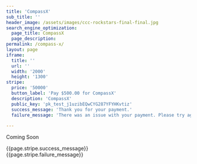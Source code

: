 ```yaml
---
title: 'CompassX'
sub_title: ''
header_image: /assets/images/ccc-rockstars-final-final.jpg
search_engine_optimization:
  page_title: CompassX
  page_description: 
permalink: /compass-x/
layout: page
iframe:
  title: ''
  url: ''
  width: '2000'
  height: '1300'
stripe:
  price: '50000'
  button_label: 'Pay $500.00 for CompassX'
  description: 'CompassX'
  public_key: 'pk_test_j1uzibEQwCYG287YFYHKvtiz'
  success_message: 'Thank you for your payment.'
  failure_message: 'There was an issue with your payment. Please try again or contact us for help.'
  
---
```

Coming Soon

<!--<div id="card-element"></div>-->
<style>
.stripe-button-el {
    background-image: none !important;
    background-color: #f8f8f8 !important;
    -webkit-box-shadow: none;
    -moz-box-shadow: none;
    -ms-box-shadow: none;
    -o-box-shadow: none;
    box-shadow: none;
}
</style>
<form action="https://wt-bbb812ec6f1b786e8adf620306562f3c-0.run.webtask.io/stripe-payment?currency=USD&amount={{page.stripe.price}}&description={{page.stripe.description}}" method="POST">
  <script
    src="https://checkout.stripe.com/checkout.js" class="stripe-button"
    data-key="{{page.stripe.public_key}}"
    data-amount="{{page.stripe.price}}"
    data-name="Compass Community Collaborative School"
    data-description="{{page.stripe.description}}"
    data-label="{{page.stripe.button_label}}"
    data-zip-code="true"
    data-image="https://stripe.com/img/documentation/checkout/marketplace.png"
    data-locale="auto"
    data-allow-remember-me="false">
  </script>
</form>
<!--<script src="https://js.stripe.com/v3/"></script>-->

<div id="stripe-message-success">{{page.stripe.success_message}}</div>
<div id="stripe-message-fail">{{page.stripe.failure_message}}</div>

 <script src="https://ajax.googleapis.com/ajax/libs/jquery/1.9.1/jquery.js"></script>
<script>
function queryString() {
  var queryString = window.location.search;
  var varArray = queryString.split("&");
  for (var i = 0; i < varArray.length; i++) {
    var param = varArray[i].split("=");
    return param[1];
  }
};


//if ($('body').hasClass("contact")) {
  if (queryString() == "200") {
    $('#stripe-message-success').show();
    $('#stripe-message-fail').hide();
     $('html, body').animate({
        scrollTop: $(".stripe-button-el").offset().top
    }, 1000);
    console.log("200");
  } else if (queryString() == "400") {
    $('#stripe-message-success').hide();
    $('#stripe-message-fail').show();
    $('html, body').animate({
        scrollTop: $(".stripe-button-el").offset().top
    }, 1000);
    console.log("400");
  } else {
    $('#stripe-message-success').hide();
    $('#stripe-message-fail').hide();
    console.log("hide");
  }
//};

</script>
